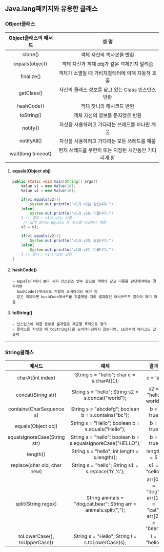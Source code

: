 ## Java.lang패키지와 유용한 클래스

### OBject클래스

| Object클래스의 매서드 |                         설 명                         |
| :-------------------: | :---------------------------------------------------: |
|        clone()        |               객체 자신의 복사본을 반환               |
|    equals(object)     |      객체 자신과 객체 obj가 같은 객체인지 알려줌      |
|      finalize()       |   객체가 소멸될 때 가비지컬렉터에 의해 자동적 호출    |
|      getClass()       |  자신의 클래스 정보를 담고 있는 Class 인스턴스 반환   |
|      hashCode()       |               객체 잣니의 해시코드 반환               |
|      toString()       |           객체 자신의 정보를 문자열로 반환            |
|       notify()        |    자신을 사용하려고 기다리는 쓰레드를 하나만 깨움    |
|      notifyAll()      |     자신을 사용하려고 기다리는 모든 쓰레드를 깨움     |
|  wait(long timeout)   | 현재 쓰레드를 무한히 또는 지정된 시간동안 기다리게 함 |

1. #### equals(Object obj)

   ```java
   public static void main(String[] args){
       Value v1 = new Value(10);
       Value v2 = new Value(10);
       
       if(v1.equals(v2)){
           System.out.println("v1과 v2는 같습니다.")
       }else{
           System.out.println("v1과 v2는 다릅니다.")
       } // 결과 : v1과 v2는 다름
     	// 값이 같아도 equals 는 주소를 비교하기 때문  
       v2 = v1;
       
       if(v1.equals(v2)){
           System.out.println("v1과 v2는 같습니다.")
       }else{
           System.out.println("v1과 v2는 다릅니다.")
       } // 결과 : v1과 v2는 같음
   } 
   ```

2. #### hashCode()

   ```
   - equals()에서 보다 시피 인스턴스 변수 값으로 객체의 같고 다름을 판단해야하는 경우라면
     hashCode()메서드도 적절히 오버라이딩 해야 함
   - 같은 객체라면 hashCode메서드를 호출했을 때의 결과값인 해시코드도 같아야 하기 때문
   ```

3. #### toString()

   ```
   - 인스턴스에 대한 정보를 문자열로 제공할 목적으로 정의
   - 클래스를 작성할 때 toString()을 오버라이딩하지 않는다면, 16진수의 해시코드 값 출력
   ```

------

### String클래스

|            메서드            |                             예제                             |                       결과                       |
| :--------------------------: | :----------------------------------------------------------: | :----------------------------------------------: |
|      charAt(int index)       |         String s = "hello";   char c = s.charAt(1);          |                     c = 'e'                      |
|      concat(String str)      |     String s = "hello";  String s2 = s.concat("world");      |                s2 = "hello world"                |
|   contains(CharSequence s)   |     String s = "abcdefg";  boolean b = s.contains("bc");     |                     b = true                     |
|      equals(Object obj)      |      String s = "Hello"; boolean b = s.equals("Hello");      |                     b = true                     |
| equalsIgnoreCase(String str) | String s = "hello"; boolean b = s.equalsIgnoreCase("HELLO"); |                     b = true                     |
|           length()           |         String s = "hello"; int length = s.length();         |                    length = 5                    |
| replace(char old, char new)  |     String s = "hello"; String s1 = s.replace('h','c');      |                   s1 = "cello"                   |
|     split(String regex)      | String animals = "dog,cat,bear"; String arr = animals.split(","); | arr[0] = "dog"; arr[1] = "cat"; arr[2] = "bear"; |
| toLowerCase(), toUpperCase() |       String s = "Hello"; String l = s.toLowerCase(s);       |                   l = "hello"                    |

